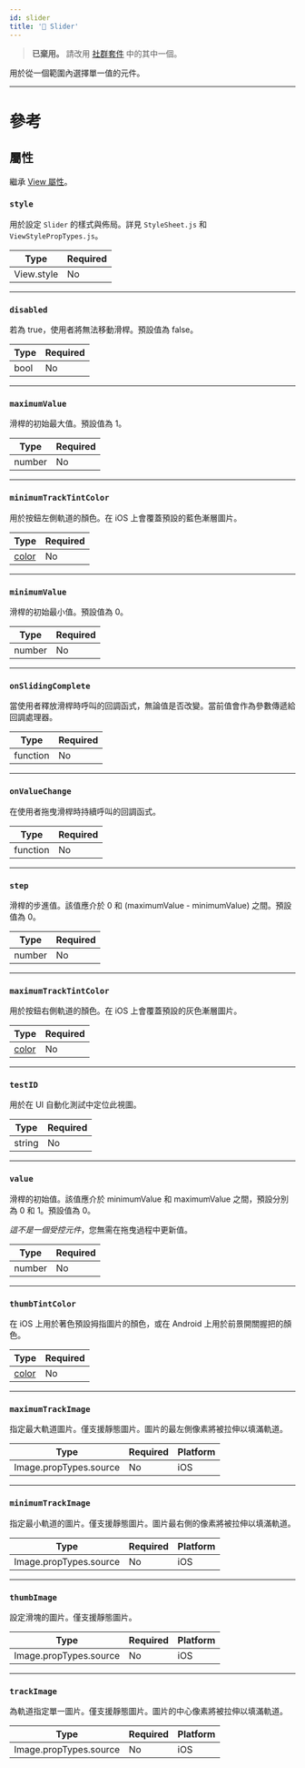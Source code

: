 ```yaml
---
id: slider
title: '🚧 Slider'
---
```


> **已棄用。** 請改用 [社群套件](https://reactnative.directory/?search=slider) 中的其中一個。

用於從一個範圍內選擇單一值的元件。

---

# 參考

## 屬性

繼承 [View 屬性](view.md#props)。

### `style`

用於設定 `Slider` 的樣式與佈局。詳見 `StyleSheet.js` 和 `ViewStylePropTypes.js`。

| Type       | Required |
| ---------- | -------- |
| View.style | No       |

---

### `disabled`

若為 true，使用者將無法移動滑桿。預設值為 false。

| Type | Required |
| ---- | -------- |
| bool | No       |

---

### `maximumValue`

滑桿的初始最大值。預設值為 1。

| Type   | Required |
| ------ | -------- |
| number | No       |

---

### `minimumTrackTintColor`

用於按鈕左側軌道的顏色。在 iOS 上會覆蓋預設的藍色漸層圖片。

| Type               | Required |
| ------------------ | -------- |
| [color](colors.md) | No       |

---

### `minimumValue`

滑桿的初始最小值。預設值為 0。

| Type   | Required |
| ------ | -------- |
| number | No       |

---

### `onSlidingComplete`

當使用者釋放滑桿時呼叫的回調函式，無論值是否改變。當前值會作為參數傳遞給回調處理器。

| Type     | Required |
| -------- | -------- |
| function | No       |

---

### `onValueChange`

在使用者拖曳滑桿時持續呼叫的回調函式。

| Type     | Required |
| -------- | -------- |
| function | No       |

---

### `step`

滑桿的步進值。該值應介於 0 和 (maximumValue - minimumValue) 之間。預設值為 0。

| Type   | Required |
| ------ | -------- |
| number | No       |

---

### `maximumTrackTintColor`

用於按鈕右側軌道的顏色。在 iOS 上會覆蓋預設的灰色漸層圖片。

| Type               | Required |
| ------------------ | -------- |
| [color](colors.md) | No       |

---

### `testID`

用於在 UI 自動化測試中定位此視圖。

| Type   | Required |
| ------ | -------- |
| string | No       |

---

### `value`

滑桿的初始值。該值應介於 minimumValue 和 maximumValue 之間，預設分別為 0 和 1。預設值為 0。

_這不是一個受控元件_，您無需在拖曳過程中更新值。

| Type   | Required |
| ------ | -------- |
| number | No       |

---

### `thumbTintColor`

在 iOS 上用於著色預設拇指圖片的顏色，或在 Android 上用於前景開關握把的顏色。

| Type               | Required |
| ------------------ | -------- |
| [color](colors.md) | No       |

---

### `maximumTrackImage`

指定最大軌道圖片。僅支援靜態圖片。圖片的最左側像素將被拉伸以填滿軌道。

| Type                   | Required | Platform |
| ---------------------- | -------- | -------- |
| Image.propTypes.source | No       | iOS      |

---

### `minimumTrackImage`

指定最小軌道的圖片。僅支援靜態圖片。圖片最右側的像素將被拉伸以填滿軌道。

| Type                   | Required | Platform |
| ---------------------- | -------- | -------- |
| Image.propTypes.source | No       | iOS      |

---

### `thumbImage`

設定滑塊的圖片。僅支援靜態圖片。

| Type                   | Required | Platform |
| ---------------------- | -------- | -------- |
| Image.propTypes.source | No       | iOS      |

---

### `trackImage`

為軌道指定單一圖片。僅支援靜態圖片。圖片的中心像素將被拉伸以填滿軌道。

| Type                   | Required | Platform |
| ---------------------- | -------- | -------- |
| Image.propTypes.source | No       | iOS      |
